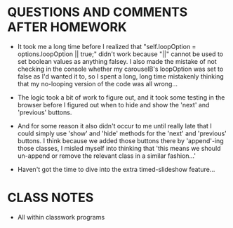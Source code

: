 QUESTIONS AND COMMENTS AFTER HOMEWORK
======================================

* It took me a long time before I realized that "self.loopOption = options.loopOption || true;" didn't work because "||" cannot be used to set boolean values as anything falsey. I also made the mistake of not checking in the console whether my carouselB's loopOption was set to false as I'd wanted it to, so I spent a long, long time mistakenly thinking that my no-looping version of the code was all wrong… 

* The logic took a bit of work to figure out, and it took some testing in the browser before I figured out when to hide and show the 'next' and 'previous' buttons.

* And for some reason it also didn't occur to me until really late that I could simply use 'show' and 'hide' methods for the 'next' and 'previous' buttons. I think because we added those buttons there by 'append'-ing those classes, I misled myself into thinking that 'this means we should un-append or remove the relevant class in a similar fashion…' 

* Haven't got the time to dive into the extra timed-slideshow feature…

CLASS NOTES
============

* All within classwork programs